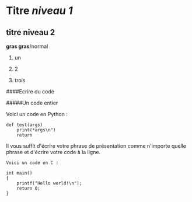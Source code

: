 # Titre *niveau 1*

## titre niveau 2

__gras gras__/normal

1. un

2. 2

3. trois


####Ecrire du code

#####Un code entier

Voici un code en Python :

    def test(args)
        print(*args\n")
        return
    
Il vous suffit d'écrire votre phrase de présentation comme n'importe quelle phrase et d'écrire votre code à la ligne.
    
`Voici un code en C :`

    int main()
    {
        printf("Hello world!\n");
        return 0;
    }
